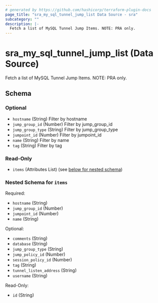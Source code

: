 ```yaml
---
# generated by https://github.com/hashicorp/terraform-plugin-docs
page_title: "sra_my_sql_tunnel_jump_list Data Source - sra"
subcategory: ""
description: |-
  Fetch a list of MySQL Tunnel Jump Items. NOTE: PRA only.
---
```


# sra_my_sql_tunnel_jump_list (Data Source)

Fetch a list of MySQL Tunnel Jump Items. NOTE: PRA only.



<!-- schema generated by tfplugindocs -->
## Schema

### Optional

- `hostname` (String) Filter by hostname
- `jump_group_id` (Number) Filter by jump_group_id
- `jump_group_type` (String) Filter by jump_group_type
- `jumpoint_id` (Number) Filter by jumpoint_id
- `name` (String) Filter by name
- `tag` (String) Filter by tag

### Read-Only

- `items` (Attributes List) (see [below for nested schema](#nestedatt--items))

<a id="nestedatt--items"></a>
### Nested Schema for `items`

Required:

- `hostname` (String)
- `jump_group_id` (Number)
- `jumpoint_id` (Number)
- `name` (String)

Optional:

- `comments` (String)
- `database` (String)
- `jump_group_type` (String)
- `jump_policy_id` (Number)
- `session_policy_id` (Number)
- `tag` (String)
- `tunnel_listen_address` (String)
- `username` (String)

Read-Only:

- `id` (String)
